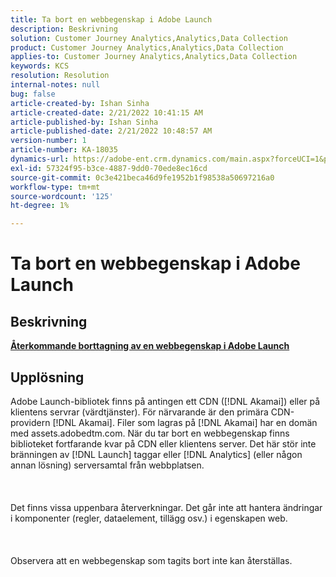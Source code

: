 ```yaml
---
title: Ta bort en webbegenskap i Adobe Launch
description: Beskrivning
solution: Customer Journey Analytics,Analytics,Data Collection
product: Customer Journey Analytics,Analytics,Data Collection
applies-to: Customer Journey Analytics,Analytics,Data Collection
keywords: KCS
resolution: Resolution
internal-notes: null
bug: false
article-created-by: Ishan Sinha
article-created-date: 2/21/2022 10:41:15 AM
article-published-by: Ishan Sinha
article-published-date: 2/21/2022 10:48:57 AM
version-number: 1
article-number: KA-18035
dynamics-url: https://adobe-ent.crm.dynamics.com/main.aspx?forceUCI=1&pagetype=entityrecord&etn=knowledgearticle&id=8668adc9-0293-ec11-b400-000d3a58fa8c
exl-id: 57324f95-b3ce-4887-9dd0-70ede8ec16cd
source-git-commit: 0c3e421beca46d9fe1952b1f98538a50697216a0
workflow-type: tm+mt
source-wordcount: '125'
ht-degree: 1%

---
```


# Ta bort en webbegenskap i Adobe Launch

## Beskrivning

<u><b>Återkommande borttagning av en webbegenskap i Adobe Launch</b></u>

## Upplösning

Adobe Launch-bibliotek finns på antingen ett CDN ([!DNL Akamai]) eller på klientens servrar (värdtjänster). För närvarande är den primära CDN-providern [!DNL Akamai]. Filer som lagras på [!DNL Akamai] har en domän med assets.adobedtm.com. När du tar bort en webbegenskap finns biblioteket fortfarande kvar på CDN eller klientens server. Det här stör inte bränningen av [!DNL Launch] taggar eller [!DNL Analytics] (eller någon annan lösning) serversamtal från webbplatsen.<br><br> <br><br>Det finns vissa uppenbara återverkningar. Det går inte att hantera ändringar i komponenter (regler, dataelement, tillägg osv.) i egenskapen web.<br><br> <br><br>Observera att en webbegenskap som tagits bort inte kan återställas.
